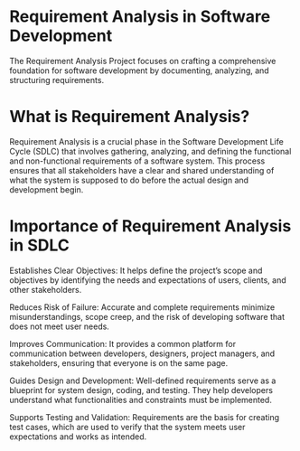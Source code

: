 # Requirement Analysis in Software Development

The Requirement Analysis Project focuses on crafting a comprehensive foundation for software development by documenting, analyzing, and structuring requirements.

# What is Requirement Analysis?

Requirement Analysis is a crucial phase in the Software Development Life Cycle (SDLC) that involves gathering, analyzing, and defining the functional and non-functional requirements of a software system. This process ensures that all stakeholders have a clear and shared understanding of what the system is supposed to do before the actual design and development begin.

# Importance of Requirement Analysis in SDLC

Establishes Clear Objectives: It helps define the project’s scope and objectives by identifying the needs and expectations of users, clients, and other stakeholders.

Reduces Risk of Failure: Accurate and complete requirements minimize misunderstandings, scope creep, and the risk of developing software that does not meet user needs.

Improves Communication: It provides a common platform for communication between developers, designers, project managers, and stakeholders, ensuring that everyone is on the same page.

Guides Design and Development: Well-defined requirements serve as a blueprint for system design, coding, and testing. They help developers understand what functionalities and constraints must be implemented.

Supports Testing and Validation: Requirements are the basis for creating test cases, which are used to verify that the system meets user expectations and works as intended.

